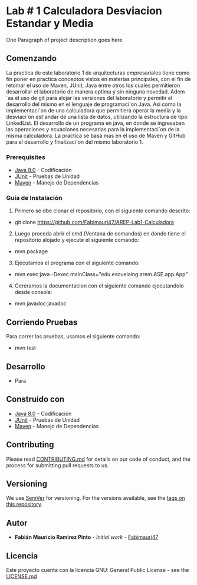 
#  Lab # 1  Calculadora Desviacion Estandar y Media

One Paragraph of project description goes here

## Comenzando

La practica de este laboratorio 1 de arquitecturas empresariales tiene como fin poner en practica conceptos
vistos en materias principales, con el fin de retomar el
uso de Maven, JUnit, Java entre otros los cuales permitieron desarrollar el laboratorio de manera optima y
sin ninguna novedad. Adem´as el uso de git para alojar
las versiones del laboratorio y permitir el desarrollo del
mismo en el lenguaje de programaci´on Java. Asi como
la implementaci´on de una calculadora que permitiera
operar la media y la desviaci´on est´andar de una lista de
datos, utilizando la estructura de tipo LinkedList.
El desarrollo de un programa en java, en donde
se ingresaban las operaciones y ecuaciones necesarias
para la implementaci´on de la misma calculadora. La
practica se basa mas en el uso de Maven y GitHub para
el desarrollo y finalizaci´on del mismo laboratorio 1.


### Prerequisites

* [Java 8.0](https://www.java.com/es/) - Codificación
* [JUnit](https://junit.org/junit5/) - Pruebas de Unidad
* [Maven](https://maven.apache.org/) - Manejo de Dependencias

### Guia de Instalación

1. Primero se dbe clonar el repositorio, con el siguiente comando descrito:

 - git clone https://github.com/Fabimauri47/AREP-Lab1-Calculadora

2. Luego proceda abrir el cmd (Ventana de comandos) en donde tiene el repositorio alojado y ejecute el siguiente comando:

- mvn package

3. Ejecutamos el programa con el siguiente comando:

- mvn exec:java -Dexec.mainClass="edu.escuelaing.arem.ASE.app.App"

4. Gereramos la documentacion con el siguiente comando ejecutandolo desde consola:

- mvn javadoc:javadoc


## Corriendo Pruebas

Para correr las pruebas, usamos el siguiente comando:

* mvn test



## Desarrollo

- Para

## Construido con

* [Java 8.0](https://www.java.com/es/) - Codificación
* [JUnit](https://junit.org/junit5/) - Pruebas de Unidad
* [Maven](https://maven.apache.org/) - Manejo de Dependencias

## Contributing

Please read [CONTRIBUTING.md](https://gist.github.com/PurpleBooth/b24679402957c63ec426) for details on our code of conduct, and the process for submitting pull requests to us.

## Versioning

We use [SemVer](http://semver.org/) for versioning. For the versions available, see the [tags on this repository](https://github.com/your/project/tags). 

## Autor

* **Fabián Mauricio Ramirez Pinto** - *Initial work* - [Fabimauri47](https://github.com/Fabimauri47)


## Licencia

Este proyecto cuenta con la licencia GNU: General Public License - see the [LICENSE.md](https://github.com/Fabimauri47/AREP-Lab1-Calculadora/blob/main/LICENSE.txt) 

